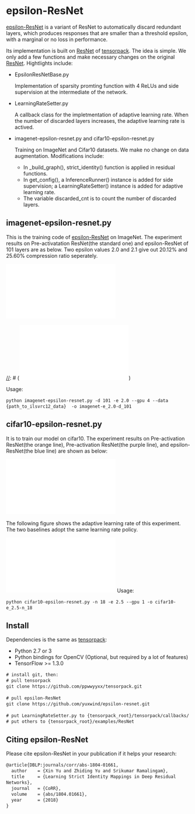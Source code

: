 # epsilon-ResNet
[epsilon-ResNet](https://arxiv.org/abs/1804.01661) is a variant of ResNet to automatically discard redundant layers, which produces responses that are smaller than a threshold epsilon, with a marginal or no loss in performance.

Its implementation is built on [ResNet](https://github.com/ppwwyyxx/tensorpack/tree/master/examples/ResNet) of [tensorpack](https://github.com/ppwwyyxx/tensorpack). The idea is simple. We only add a few functions and make necessary changes on the original [ResNet](https://github.com/ppwwyyxx/tensorpack/tree/master/examples/ResNet). Hightlights include:

- EpsilonResNetBase.py

	Implementation of sparsity promting function with 4 ReLUs and side supervision at the intermediate of the network.
 
- LearningRateSetter.py

	A callback class for the impletmentation of adaptive learning rate. When the number of discarded layers increases, the adaptive learning rate is actived.
	
- imagenet-epsilon-resnet.py and cifar10-epsilon-resnet.py

	Training on ImageNet and Cifar10 datasets. We make no change on data augmentation. Modifications include: 
	
	+ In \_build\_graph(), strict\_identity() function is applied in residual functions. 
	+ In get_config(), a InferenceRunner() instance is added for side supervision; a LearningRateSetter() instance is added for adaptive learning rate.
	+ The variable discarded_cnt is to count the number of discarded layers.
	

## imagenet-epsilon-resnet.py
This is the training code of [epsilon-ResNet](https://arxiv.org/abs/1804.01661) on ImageNet. The experiment results on Pre-activatation ResNet(the standard one) and epsilon-ResNet of 101 layers are as below. Two epsilon values 2.0 and 2.1 give out 20.12% and 25.60% compression ratio seperately.

![imagenet-error](figures/imagenet-val-error.pdf)

[//]: # (The two epsilon values give out the compression error:)

[//]: # (![imagenet-compression](figures/ImageNet-str_ratio.pdf))

Usage:

```
python imagenet-epsilon-resnet.py -d 101 -e 2.0 --gpu 4 --data {path_to_ilsvrc12_data}  -o imagenet-e_2.0-d_101
```


## cifar10-epsilon-resnet.py
It is to train our model on cifar10. The experiment results on Pre-activation ResNet(the orange line), Pre-activation ResNet(the purple line), and epsilon-ResNet(the blue line) are shown as below:

![cifar10-val-error](figures/cifar10-val-error.pdf)

The following figure shows the adaptive learning rate of this experiment. The two baselines adopt the same learning rate policy. 

![cifar10-lr](figures/cifar10-lr.pdf)
Usage:

```
python cifar10-epsilon-resnet.py -n 18 -e 2.5 --gpu 1 -o cifar10-e_2.5-n_18 
```
## Install

Dependencies is the same as [tensorpack](https://github.com/ppwwyyxx/tensorpack):

+ Python 2.7 or 3
+ Python bindings for OpenCV (Optional, but required by a lot of features)
+ TensorFlow >= 1.3.0

```
# install git, then:
# pull tensorpack
git clone https://github.com/ppwwyyxx/tensorpack.git

# pull epsilon-ResNet
git clone https://github.com/yuxwind/epsilon-resnet.git

# put LearningRateSetter.py to {tensorpack_root}/tensorpack/callbacks/
# put others to {tensorpack_root}/examples/ResNet
```

## Citing epsilon-ResNet

Please cite epsilon-ResNet in your publication if it helps your research:

```
@article{DBLP:journals/corr/abs-1804-01661,
  author    = {Xin Yu and Zhiding Yu and Srikumar Ramalingam},
  title     = {Learning Strict Identity Mappings in Deep Residual Networks},
  journal   = {CoRR},
  volume    = {abs/1804.01661},
  year      = {2018}
}
```
